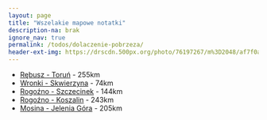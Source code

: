 ```yaml
---
layout: page
title: "Wszelakie mapowe notatki"
description-na: brak
ignore_nav: true
permalink: /todos/dolaczenie-pobrzeza/
header-ext-img: https://drscdn.500px.org/photo/76197267/m%3D2048/af7f0a557aa3f95ca5d3e595bd929832
---
```


* [Rębusz - Toruń](http://umapa.pl/ECzrt) - 255km
* [Wronki - Skwierzyna](http://umapa.pl/bYRQ7) - 74km
* [Rogoźno - Szczecinek](http://umapa.pl/9JasB) - 144km
* [Rogoźno - Koszalin](http://umapa.pl/OPiTu) - 243km
* [Mosina - Jelenia Góra](http://umapa.pl/yJzD9) - 205km